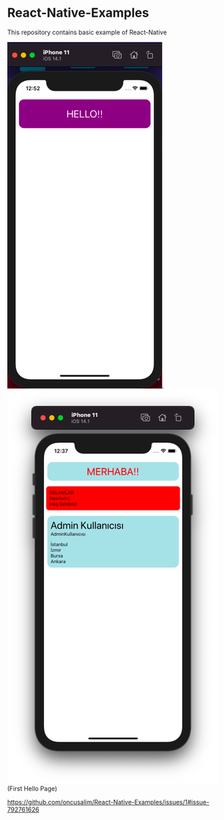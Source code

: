 # React-Native-Examples
This repository contains basic example of React-Native 

![](hello.png). ![](images/custom-component.png)
(First Hello Page)


https://github.com/oncusalim/React-Native-Examples/issues/1#issue-792761626
